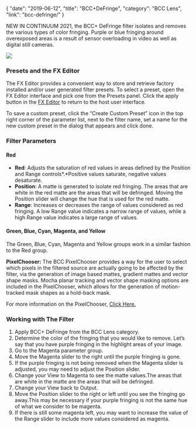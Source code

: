 {
"date": "2019-06-12",
"title": "BCC+DeFringe",
"category": "BCC Lens",
"link": "bcc-defringe/"
}

 
NEW IN CONTINUUM 2021, the BCC+ DeFringe filter isolates and removes the various types of color fringing. Purple or blue fringing around overexposed areas is a result of sensor overloading in video as well as digital still cameras. 


![](https://borisfx-com-res.cloudinary.com/image/upload//documentation/continuum/uploads/2020/10/Image_207.png)
### Presets and the FX Editor


The FX Editor provides a convenient way to store and retrieve factory installed and/or user generated filter presets. To select a preset, open the FX Editor interface and pick one from the Presets panel. Click the apply button in the [FX Editor](/documentation/continuum/bcc-fx-editor) to return to the host user interface. 


To save a custom preset, click the “Create Custom Preset” icon in the top right corner of the parameter list, next to the filter name, set a name for the new custom preset in the dialog that appears and click done. 



### Filter Parameters


#### Red


* **Red**: Adjusts the saturation of red values in areas defined by the Position and Range controls*.*Positive values saturate, negative values desaturate.
* **Position**: A matte is generated to isolate red fringing. The areas that are white in the red matte are the areas that will be defringed. Moving the Position slider will change the hue that is used for the red matte.
* **Range**: Increases or decreases the range of values considered as red fringing. A low Range value indicates a narrow range of values, while a high Range value indicates a large range of values.


#### Green, Blue, Cyan, Magenta, and Yellow


The Green, Blue, Cyan, Magenta and Yellow groups work in a similar fashion to the Red group.


**PixelChooser:**  The BCC PixelChooser provides a way for the user to select which pixels in the filtered source are actually going to be affected by the filter, via the generation of image based mattes, gradient mattes and vector shape masks. Mocha planar tracking and vector shape masking options are included in the PixelChooser, which allows for the generation of motion-tracked mask shapes as a hold-back mask. 


For more information on the PixelChooser, [Click Here.﻿](/documentation/continuum/)


### Working with The Filter


1. Apply BCC+ DeFringe from the BCC Lens category.
2. Determine the color of the fringing that you would like to remove. Let’s say that you have purple fringing in the highlight areas of your image.
3. Go to the Magenta parameter group.
4. Move the Magenta slider to the right until the purple fringing is gone.
5. If the purple fringing is not being removed when the Magenta slider is adjusted, you may need to adjust the Position slider.
6. Change your View to Magenta to see the matte values.The areas that are white in the matte are the areas that will be defringed.
7. Change your View back to Output.
8. Move the Position slider to the right or left until you see the fringing go away.This may be necessary if your purple fringing is not the same hue of what we consider to be magenta.
9. If there is still some magenta left, you may want to increase the value of the Range slider to include more values considered as magenta.


